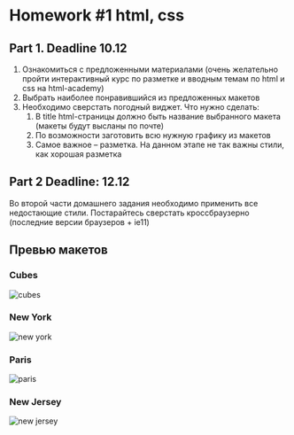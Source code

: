 # Homework #1 html, css
## Part 1. Deadline 10.12
  1. Ознакомиться с предложенными материалами (очень желательно пройти  интерактивный курс по разметке и вводным темам по html и css на html-academy)
  1. Выбрать наиболее понравившийся из предложенных макетов
  1. Необходимо сверстать погодный виджет.  Что нужно сделать:
     1. В title html-страницы должно быть название выбранного макета (макеты будут высланы по почте)
     1. По возможности заготовить всю нужную графику из макетов
     1. Самое важное – разметка. На данном этапе не так важны стили, как хорошая разметка
## Part 2 Deadline: 12.12
Во второй части домашнего задания необходимо применить все недостающие стили. Постарайтесь сверстать кроссбраузерно (последние версии браузеров + ie11)
## Превью макетов
### Cubes
![cubes](https://downloader.disk.yandex.ru/preview/70b61a875fa83eb0281b80254ccea929ae600019fa887cac6e545ef40618a074/5c06fbdb/SB6u56ydE7kzz8hXK-8-nrIhDQ3wrpxmamIfmwimwHDQJZbd_JDYqbkeMEer59R9DarhAf-knz5WsqmnbUeZ7w%3D%3D?uid=0&filename=cubes.png&disposition=inline&hash=&limit=0&content_type=image%2Fpng&tknv=v2&size=300x300)
### New York
![new york](https://downloader.disk.yandex.ru/preview/c8a6e8caf44dd355001d90179abcd6d5be6fa89a507257b9f4f589c25a4a7e69/5c06fcb9/SB6u56ydE7kzz8hXK-8-nv44FnuMJKffy5KyAluQcbHyfd0LdBgTHC9x23jkSWU2BF_-uHGL7eQUout_oFlXBA%3D%3D?uid=0&filename=new%20york.png&disposition=inline&hash=&limit=0&content_type=image%2Fpng&tknv=v2&size=300x300)
### Paris
![paris](https://downloader.disk.yandex.ru/preview/e24f79a80d12c017b1e4c16988b63f6cb9c5df53f91eb7c31f970f0e92a3edfe/5c06fcfe/SB6u56ydE7kzz8hXK-8-ng_G_07XgDGm-jW7nEfBj9lflWQEyyhwthvOUfb-FKhLxQG38kXjs8QvAsnv-TO0AA%3D%3D?uid=0&filename=paris.png&disposition=inline&hash=&limit=0&content_type=image%2Fpng&tknv=v2&size=300x300)
### New Jersey
![new jersey](https://downloader.disk.yandex.ru/preview/7d24e3364c9c6d6243be91dab5f6e4b25be961e668bab4acbfe2b0c9ffe80459/5c06fd69/SB6u56ydE7kzz8hXK-8-nhkobpdAle1rJ_3jmjwgSFg_JXaSNjlVAFvfWSa0Se2DRx93oSCbbeC2EasEijs9CQ%3D%3D?uid=0&filename=new%20jersey.png&disposition=inline&hash=&limit=0&content_type=image%2Fpng&tknv=v2&size=300x300)
